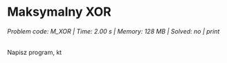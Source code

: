 # Maksymalny XOR
###### Problem code: M_XOR \| Time: 2.00 s \| Memory: 128 MB \| Solved: no \| print

Napisz program, kt
